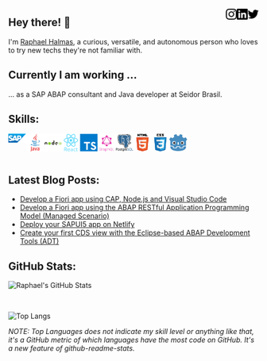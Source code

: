 <a href="https://twitter.com/raphael_halmas" target="_blank" rel="nofollow"><img align="right" alt="Raphael's Twitter" width="22px" src="icons/twitter.svg" /></a><a href="https://br.linkedin.com/in/raphael-halmas-silva-0619614b" target="_blank" rel="nofollow"><img align="right" alt="Raphael's Linkdein" width="22px" src="icons/linkedin.svg" /></a><a href="https://www.instagram.com/raphaelhalmas" target="_blank" rel="nofollow"><img align="right" alt="Raphael's Insta" width="22px" src="icons/instagram.svg" /></a>

## Hey there! 👋

I'm [Raphael Halmas](https://raphaelhalmas.github.io), a curious, versatile, and autonomous person who loves to try new techs they're not familiar with.

## Currently I am working ...

... as a SAP ABAP consultant and Java developer at Seidor Brasil.

## Skills:

<img align="left" alt="SAP" width="36px" src="icons/sap.svg" />
<img align="left" alt="Java" width="36px" src="icons/java-original-wordmark.svg" />
<img align="left" alt="Node.js" width="36px" src="icons/nodejs-original-wordmark.svg" />
<img align="left" alt="React" width="36px" src="icons/react-original-wordmark.svg" />
<img align="left" alt="TypeScript" width="36px" src="icons/typescript-original.svg" />
<img align="left" alt="GraphQL" width="36px" src="icons/graphql-plain-wordmark.svg" />
<img align="left" alt="PostgreSQL" width="36px" src="icons/postgresql-original-wordmark.svg" />
<img align="left" alt="HTML5" width="36px" src="icons/html5-original-wordmark.svg" />
<img align="left" alt="CSS3" width="36px" src="icons/css3-original-wordmark.svg" />
<img align="left" alt="Godot" width="36px" src="icons/godot.png" />

<br />
<br />
<br />

## Latest Blog Posts:

<!-- BLOG-POST-LIST:START -->
- [Develop a Fiori app using CAP, Node.js and Visual Studio Code](https://raphaelhalmas.hashnode.dev/develop-a-fiori-app-using-cap-nodejs-and-visual-studio-code)
- [Develop a Fiori app using the ABAP RESTful Application Programming Model &lpar;Managed Scenario&rpar;](https://raphaelhalmas.hashnode.dev/develop-a-fiori-app-using-the-abap-restful-application-programming-model-managed-scenario)
- [Deploy your SAPUI5 app on Netlify](https://raphaelhalmas.hashnode.dev/deploy-your-sapui5-app-on-netlify)
- [Create your first CDS view with the Eclipse-based ABAP Development Tools &lpar;ADT&rpar;](https://raphaelhalmas.hashnode.dev/create-your-first-cds-view-with-the-eclipse-based-abap-development-tools-adt)
<!-- BLOG-POST-LIST:END -->

## GitHub Stats:

![Raphael's GitHub Stats](https://github-readme-stats.vercel.app/api?username=raphaelhalmas&show_icons=true&theme=react)

<br />

![Top Langs](https://github-readme-stats.vercel.app/api/top-langs/?username=raphaelhalmas&show_icons=true&theme=react&hide=Ruby,Objective-C)

_NOTE: Top Languages does not indicate my skill level or anything like that, it's a GitHub metric of which languages have the most code on GitHub. It's a new feature of github-readme-stats._